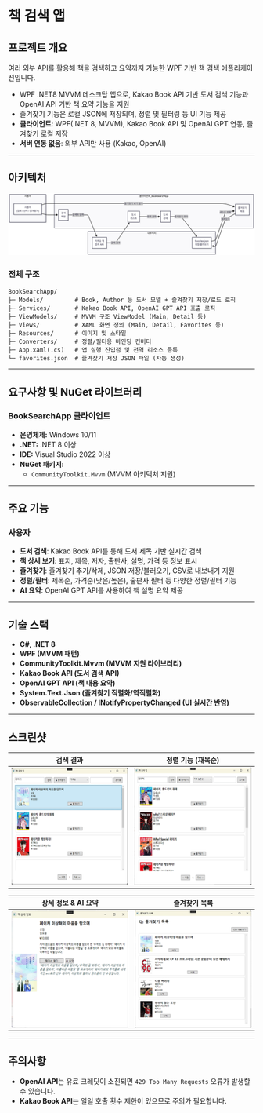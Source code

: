 # 책 검색 앱

## 프로젝트 개요
 여러 외부 API를 활용해 책을 검색하고 요약까지 가능한 WPF 기반 책 검색 애플리케이션입니다.
- WPF .NET8 MVVM 데스크탑 앱으로, Kakao Book API 기반 도서 검색 기능과 OpenAI API 기반 책 요약 기능을 지원
- 즐겨찾기 기능은 로컬 JSON에 저장되며, 정렬 및 필터링 등 UI 기능 제공
- **클라이언트**: WPF(.NET 8, MVVM), Kakao Book API 및 OpenAI GPT 연동, 즐겨찾기 로컬 저장
- **서버 연동 없음**: 외부 API만 사용 (Kakao, OpenAI)

---

## 아키텍처

![아키텍처](Screenshots/Flow.png)

### 전체 구조

```plaintext
BookSearchApp/
├─ Models/         # Book, Author 등 도서 모델 + 즐겨찾기 저장/로드 로직
├─ Services/       # Kakao Book API, OpenAI GPT API 호출 로직
├─ ViewModels/     # MVVM 구조 ViewModel (Main, Detail 등)
├─ Views/          # XAML 화면 정의 (Main, Detail, Favorites 등)
├─ Resources/      # 이미지 및 스타일
├─ Converters/     # 정렬/필터용 바인딩 컨버터
├─ App.xaml(.cs)   # 앱 실행 진입점 및 전역 리소스 등록
└─ favorites.json  # 즐겨찾기 저장 JSON 파일 (자동 생성)
```
 
---

## 요구사항 및 NuGet 라이브러리

### BookSearchApp 클라이언트
- **운영체제:** Windows 10/11
- **.NET:** .NET 8 이상
- **IDE:** Visual Studio 2022 이상
- **NuGet 패키지:**
  - `CommunityToolkit.Mvvm` (MVVM 아키텍처 지원)

---

## 주요 기능

### 사용자
- **도서 검색**: Kakao Book API를 통해 도서 제목 기반 실시간 검색
- **책 상세 보기**: 표지, 제목, 저자, 출판사, 설명, 가격 등 정보 표시
- **즐겨찾기**: 즐겨찾기 추가/삭제, JSON 저장/불러오기, CSV로 내보내기 지원
- **정렬/필터**: 제목순, 가격순(낮은/높은), 출판사 필터 등 다양한 정렬/필터 기능
- **AI 요약**: OpenAI GPT API를 사용하여 책 설명 요약 제공

---

## 기술 스택

- **C#, .NET 8**
- **WPF (MVVM 패턴)**
- **CommunityToolkit.Mvvm (MVVM 지원 라이브러리)**
- **Kakao Book API (도서 검색 API)**
- **OpenAI GPT API (책 내용 요약)**
- **System.Text.Json (즐겨찾기 직렬화/역직렬화)**
- **ObservableCollection / INotifyPropertyChanged (UI 실시간 반영)**

---

## 스크린샷

| 검색 결과 | 정렬 기능 (재목순) |
|-------------|-----------------------------|
| ![](Screenshots/검색.png) | ![](Screenshots/가격높은순정렬.png) |

| 상세 정보 & AI 요약 | 즐겨찾기 목록 |
|------------------------|------------------|
| ![](Screenshots/Ai요약.png) | ![](Screenshots/즐겨찾기.png) |

---

## 주의사항

- **OpenAI API**는 유료 크레딧이 소진되면 `429 Too Many Requests` 오류가 발생할 수 있습니다.
- **Kakao Book API**는 일일 호출 횟수 제한이 있으므로 주의가 필요합니다.


